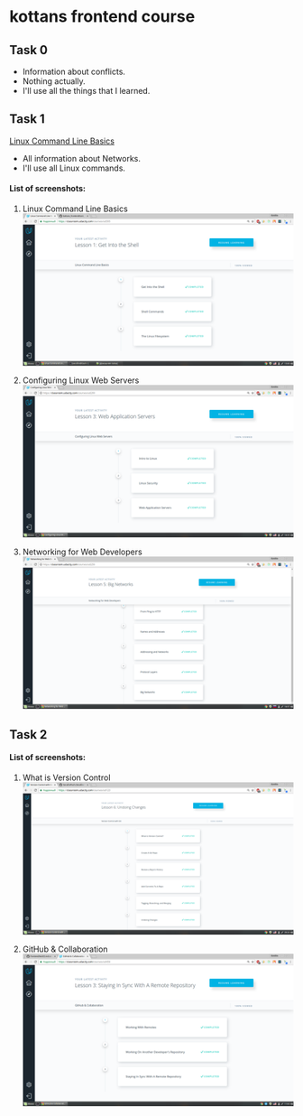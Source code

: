 # kottans frontend course

## Task 0

 - Information about conflicts.
 - Nothing actually.
 - I'll use all the things that I learned.


 ## Task 1
 
 [Linux Command Line Basics](https://github.com/SerafimPoch/kottans_frontend/blob/master/task_1/test_1.1.png)
 - All information about Networks.
 - I'll use all Linux commands.
 
#### List of screenshots:

1. Linux Command Line Basics
![Task 1-1](https://github.com/SerafimPoch/kottans_frontend/blob/master/task_1/test_1.1.png)

2. Configuring Linux Web Servers 
![Task 1-2](https://github.com/SerafimPoch/kottans_frontend/blob/master/task_1/test_1.2.png)

3. Networking for Web Developers
![Task 1-3](https://github.com/SerafimPoch/kottans_frontend/blob/master/task_1/test_1.3.png)


## Task 2

#### List of screenshots:

1. What is Version Control 
![Task 1-3](https://github.com/SerafimPoch/kottans_frontend/blob/master/task_02%20/test_2.1.png)

2. GitHub & Collaboration 
![Task 1-4](https://github.com/SerafimPoch/kottans_frontend/blob/master/task_02%20/test_2.2.png)



